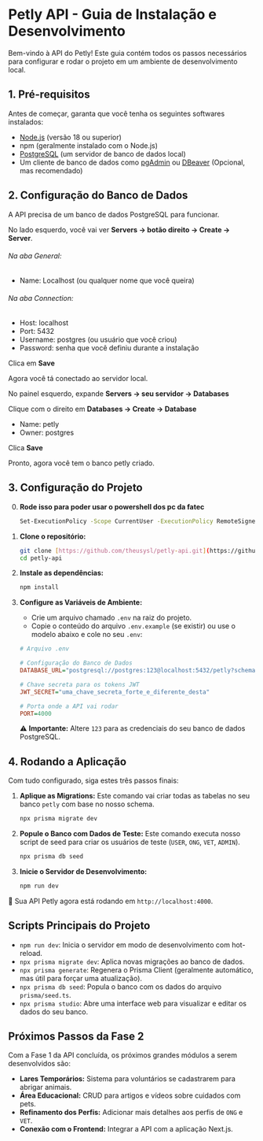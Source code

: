 # Petly API - Guia de Instalação e Desenvolvimento

Bem-vindo à API do Petly! Este guia contém todos os passos necessários para configurar e rodar o projeto em um ambiente de desenvolvimento local.

## 1. Pré-requisitos

Antes de começar, garanta que você tenha os seguintes softwares instalados:

- [Node.js](https://nodejs.org/) (versão 18 ou superior)
- npm (geralmente instalado com o Node.js)
- [PostgreSQL](https://www.postgresql.org/download/) (um servidor de banco de dados local)
- Um cliente de banco de dados como [pgAdmin](https://www.pgadmin.org/) ou [DBeaver](https://dbeaver.io/) (Opcional, mas recomendado)

## 2. Configuração do Banco de Dados

A API precisa de um banco de dados PostgreSQL para funcionar.

No lado esquerdo, você vai ver **Servers → botão direito → Create → Server**.

###### Na aba General:

- Name: Localhost (ou qualquer nome que você queira)

###### Na aba Connection:

  - Host: localhost
  - Port: 5432
  - Username: postgres (ou usuário que você criou)
  - Password: senha que você definiu durante a instalação

  Clica em **Save**

Agora você tá conectado ao servidor local.

No painel esquerdo, expande **Servers → seu servidor → Databases**

Clique com o direito em **Databases → Create → Database**

- Name: petly
- Owner: postgres

Clica **Save**

Pronto, agora você tem o banco petly criado.

## 3. Configuração do Projeto

0.  **Rode isso para poder usar o powershell dos pc da fatec**
    ```bash
    Set-ExecutionPolicy -Scope CurrentUser -ExecutionPolicy RemoteSigned -Force
    ```

1.  **Clone o repositório:**
    ```bash
    git clone [https://github.com/theusysl/petly-api.git](https://github.com/theusysl/petly-api.git)
    cd petly-api
    ```

2.  **Instale as dependências:**
    ```bash
    npm install
    ```

3.  **Configure as Variáveis de Ambiente:**
    - Crie um arquivo chamado `.env` na raiz do projeto.
    - Copie o conteúdo do arquivo `.env.example` (se existir) ou use o modelo abaixo e cole no seu `.env`:

    ```ini
    # Arquivo .env

    # Configuração do Banco de Dados
    DATABASE_URL="postgresql://postgres:123@localhost:5432/petly?schema=public"

    # Chave secreta para os tokens JWT
    JWT_SECRET="uma_chave_secreta_forte_e_diferente_desta"

    # Porta onde a API vai rodar
    PORT=4000
    ```
    ⚠️ **Importante:** Altere `123` para as credenciais do seu banco de dados PostgreSQL.

## 4. Rodando a Aplicação

Com tudo configurado, siga estes três passos finais:

1.  **Aplique as Migrations:** Este comando vai criar todas as tabelas no seu banco `petly` com base no nosso schema.
    ```bash
    npx prisma migrate dev
    ```

2.  **Popule o Banco com Dados de Teste:** Este comando executa nosso script de seed para criar os usuários de teste (`USER`, `ONG`, `VET`, `ADMIN`).
    ```bash
    npx prisma db seed
    ```

3.  **Inicie o Servidor de Desenvolvimento:**
    ```bash
    npm run dev
    ```

🚀 Sua API Petly agora está rodando em `http://localhost:4000`.

## Scripts Principais do Projeto

- `npm run dev`: Inicia o servidor em modo de desenvolvimento com hot-reload.
- `npx prisma migrate dev`: Aplica novas migrações ao banco de dados.
- `npx prisma generate`: Regenera o Prisma Client (geralmente automático, mas útil para forçar uma atualização).
- `npx prisma db seed`: Popula o banco com os dados do arquivo `prisma/seed.ts`.
- `npx prisma studio`: Abre uma interface web para visualizar e editar os dados do seu banco.

## Próximos Passos da Fase 2

Com a Fase 1 da API concluída, os próximos grandes módulos a serem desenvolvidos são:

- **Lares Temporários:** Sistema para voluntários se cadastrarem para abrigar animais.
- **Área Educacional:** CRUD para artigos e vídeos sobre cuidados com pets.
- **Refinamento dos Perfis:** Adicionar mais detalhes aos perfis de `ONG` e `VET`.
- **Conexão com o Frontend:** Integrar a API com a aplicação Next.js.